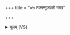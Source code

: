 +++
title = "०७ तक्मन्मूजवतो गच्छ"

+++
<details><summary>मूलम् (VS)</summary>

तक्म॒न्मूज॑वतो गच्छ॒ बल्हि॑कान्वा परस्त॒राम्। शू॒द्रामि॑च्छ प्रप॒र्व्यं॑ तां त॑क्म॒न्वीव॑ धूनुहि ॥
</details>